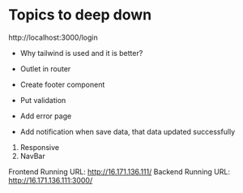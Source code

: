 # Topics to deep down

http://localhost:3000/login

- Why tailwind is used and it is better?
- Outlet in router

- Create footer component
- Put validation
- Add error page
- Add notification when save data, that data updated successfully

1. Responsive
2. NavBar

Frontend Running URL: http://16.171.136.111/
Backend Running URL: http://16.171.136.111:3000/
